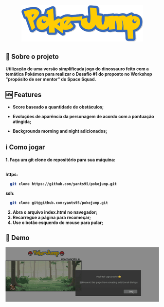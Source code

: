 <h1 align="center">
  <img src="./images/title-img.png" alt="Pokejump-title" width="400">
</h1>

## 💬 Sobre o projeto

<h4>
  Utilização de uma versão simplificada jogo do dinossauro feito com a temática Pokémon para realizar o Desafio #1 do proposto no Workshop "propósito de ser mentor" do Space Squad.
</h4>

## 🆕 Features

<h4> 

 *  Score baseado a quantidade de obstáculos;<br />

 *  Evoluções de aparência da personagem de acordo com a pontuação atingida;<br />
 
 *  Backgrounds morning and night adicionados;<br />
</h4>
 
## ℹ Como jogar

<h4>
  1. Faça um git clone do repositório para sua máquina:<br /><br />

  https:
  ```bash
    git clone https://github.com/yants95/pokejump.git
  ```
  ssh:
  ```bash
    git clone git@github.com:yants95/pokejump.git
  ```

  2. Abra o arquivo index.html no navegador;<br />
  3. Recarregue a página para recomeçar;<br />
  4. Use o botão esquerdo do mouse para pular;<br />
</h4>
 
## 💜 Demo
 
<p align="center">
  <img src="./images/pokejump-gif.gif" alt="Pokejump-gif">
</p>
